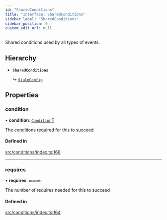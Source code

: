 ```yaml
---
id: "SharedConditions"
title: "Interface: SharedConditions"
sidebar_label: "SharedConditions"
sidebar_position: 0
custom_edit_url: null
---
```


Shared conditions used by all types of events.

## Hierarchy

- **`SharedConditions`**

  ↳ [`StaleConfig`](internal.StaleConfig.md)

## Properties

### condition

• **condition**: [`Condition`](../#condition)[]

The conditions required for this to succeed

#### Defined in

[src/conditions/index.ts:168](https://github.com/Resnovas/smartcloud/blob/b91f5b4/src/conditions/index.ts#L168)

___

### requires

• **requires**: `number`

The number of requires needed for this to succeed

#### Defined in

[src/conditions/index.ts:164](https://github.com/Resnovas/smartcloud/blob/b91f5b4/src/conditions/index.ts#L164)
